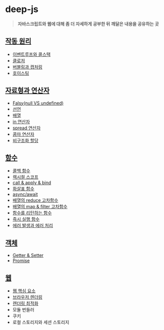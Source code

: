 # deep-js
> **자바스크립트와 웹에 대해 좀 더 자세하게 공부한 뒤 깨달은 내용을 공유하는 곳**

## [작동 원리](https://github.com/JunhOpportunity/deep-js/tree/main/%EC%9E%91%EB%8F%99%20%EC%9B%90%EB%A6%AC)
- [이벤트루프와 콜스택](https://github.com/JunhOpportunity/deep-js/blob/main/%EC%9E%91%EB%8F%99%20%EC%9B%90%EB%A6%AC/1-eventloop-callstack.md)
- [클로저](https://github.com/JunhOpportunity/deep-js/blob/main/%EC%9E%91%EB%8F%99%20%EC%9B%90%EB%A6%AC/2-closure.md)
- [버블링과 캡처링](https://github.com/JunhOpportunity/deep-js/blob/main/%EC%9E%91%EB%8F%99%20%EC%9B%90%EB%A6%AC/3-bubbling-capturing.md)
- [호이스팅](https://github.com/JunhOpportunity/deep-js/blob/main/%EC%9E%91%EB%8F%99%20%EC%9B%90%EB%A6%AC/4-hoisting.md)

## [자료형과 연산자](https://github.com/JunhOpportunity/deep-js/tree/main/%EC%9E%90%EB%A3%8C%ED%98%95%EA%B3%BC%20%EC%97%B0%EC%82%B0%EC%9E%90)
- [Falsy(null VS undefined)](https://github.com/JunhOpportunity/deep-js/blob/main/%EC%9E%90%EB%A3%8C%ED%98%95%EA%B3%BC%20%EC%97%B0%EC%82%B0%EC%9E%90/1-falsy.md)
- [선언](https://github.com/JunhOpportunity/deep-js/blob/main/%EC%9E%90%EB%A3%8C%ED%98%95%EA%B3%BC%20%EC%97%B0%EC%82%B0%EC%9E%90/2-declaration.md)
- [배열](https://github.com/JunhOpportunity/deep-js/blob/main/%EC%9E%90%EB%A3%8C%ED%98%95%EA%B3%BC%20%EC%97%B0%EC%82%B0%EC%9E%90/3-array.md)
- [in 연산자](https://github.com/JunhOpportunity/deep-js/blob/main/%EC%9E%90%EB%A3%8C%ED%98%95%EA%B3%BC%20%EC%97%B0%EC%82%B0%EC%9E%90/4-in-operator.md)
- [spread 연산자](https://github.com/JunhOpportunity/deep-js/blob/main/%EC%9E%90%EB%A3%8C%ED%98%95%EA%B3%BC%20%EC%97%B0%EC%82%B0%EC%9E%90/5-spread-operator.md)
- [콤마 연산자](https://github.com/JunhOpportunity/deep-js/blob/main/%EC%9E%90%EB%A3%8C%ED%98%95%EA%B3%BC%20%EC%97%B0%EC%82%B0%EC%9E%90/6-comma-operator.md)
- [비구조화 할당](https://github.com/JunhOpportunity/deep-js/blob/main/%EC%9E%90%EB%A3%8C%ED%98%95%EA%B3%BC%20%EC%97%B0%EC%82%B0%EC%9E%90/7-destructuring-assignment.md)

## [함수](https://github.com/JunhOpportunity/deep-js/tree/main/%ED%95%A8%EC%88%98)
- [콜백 함수](https://github.com/JunhOpportunity/deep-js/blob/main/%ED%95%A8%EC%88%98/1-callback.md)
- [렉시컬 스코프](https://github.com/JunhOpportunity/deep-js/blob/main/%ED%95%A8%EC%88%98/2-lexical-scope.md)
- [call & apply & bind](https://github.com/JunhOpportunity/deep-js/blob/main/%ED%95%A8%EC%88%98/3-call-apply-bind.md)
- [화살표 함수](https://github.com/JunhOpportunity/deep-js/blob/main/%ED%95%A8%EC%88%98/4-arrow-function.md)
- [async/await](https://github.com/JunhOpportunity/deep-js/blob/main/%ED%95%A8%EC%88%98/5-async-await.md)
- [배열의 reduce 고차함수](https://github.com/JunhOpportunity/deep-js/blob/main/%ED%95%A8%EC%88%98/6-array-reduce.md)
- [배열의 map & filter 고차함수](https://github.com/JunhOpportunity/deep-js/blob/main/%ED%95%A8%EC%88%98/7-array-map-filter.md)
- [함수를 리턴하는 함수](https://github.com/JunhOpportunity/deep-js/blob/main/%ED%95%A8%EC%88%98/7-array-map-filter.md)
- [즉시 실행 함수](https://github.com/JunhOpportunity/deep-js/blob/main/%ED%95%A8%EC%88%98/9-iife.md)
- [에러 발생과 에러 처리](https://github.com/JunhOpportunity/deep-js/blob/main/%ED%95%A8%EC%88%98/10-error-handling.md)

## [객체](https://github.com/JunhOpportunity/deep-js/tree/main/%EA%B0%9D%EC%B2%B4)
- [Getter & Setter](https://github.com/JunhOpportunity/deep-js/blob/main/%EA%B0%9D%EC%B2%B4/1-getter-setter.md)
- [Promise](https://github.com/JunhOpportunity/deep-js/blob/main/%EA%B0%9D%EC%B2%B4/2-promise.md)

## [웹](https://github.com/JunhOpportunity/deep-js/tree/main/%EC%9B%B9)
- [웹 핵심 요소](https://github.com/JunhOpportunity/deep-js/blob/main/%EC%9B%B9/1-web-key-elements.md)
- [브라우저 렌더링](https://github.com/JunhOpportunity/deep-js/blob/main/%EC%9B%B9/2-browser-rendering.md)
- [렌더링 최적화](https://github.com/JunhOpportunity/deep-js/blob/main/%EC%9B%B9/3-rendering-optimization.md)
- 모듈 번들러
- 쿠키
- 로컬 스토리지와 세션 스토리지
